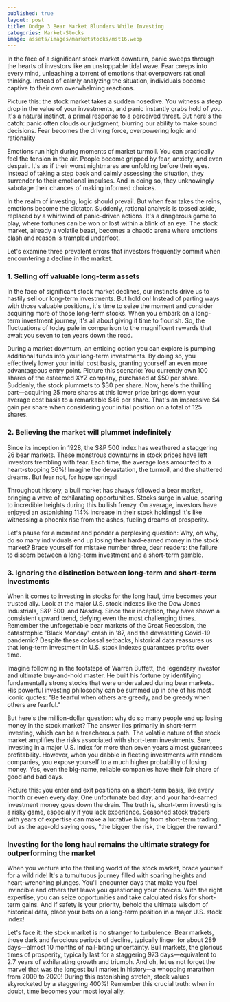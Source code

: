 ```yaml
---
published: true
layout: post
title: Dodge 3 Bear Market Blunders While Investing
categories: Market-Stocks
image: assets/images/marketstocks/mst16.webp
---
```


In the face of a significant stock market downturn, panic sweeps through the hearts of investors like an unstoppable tidal wave. Fear creeps into every mind, unleashing a torrent of emotions that overpowers rational thinking. Instead of calmly analyzing the situation, individuals become captive to their own overwhelming reactions.

Picture this: the stock market takes a sudden nosedive. You witness a steep drop in the value of your investments, and panic instantly grabs hold of you. It's a natural instinct, a primal response to a perceived threat. But here's the catch: panic often clouds our judgment, blurring our ability to make sound decisions. Fear becomes the driving force, overpowering logic and rationality

Emotions run high during moments of market turmoil. You can practically feel the tension in the air. People become gripped by fear, anxiety, and even despair. It's as if their worst nightmares are unfolding before their eyes. Instead of taking a step back and calmly assessing the situation, they surrender to their emotional impulses. And in doing so, they unknowingly sabotage their chances of making informed choices.

In the realm of investing, logic should prevail. But when fear takes the reins, emotions become the dictator. Suddenly, rational analysis is tossed aside, replaced by a whirlwind of panic-driven actions. It's a dangerous game to play, where fortunes can be won or lost within a blink of an eye. The stock market, already a volatile beast, becomes a chaotic arena where emotions clash and reason is trampled underfoot.

Let's examine three prevalent errors that investors frequently commit when encountering a decline in the market.

### 1. Selling off valuable long-term assets
In the face of significant stock market declines, our instincts drive us to hastily sell our long-term investments. But hold on! Instead of parting ways with those valuable positions, it's time to seize the moment and consider acquiring more of those long-term stocks. When you embark on a long-term investment journey, it's all about giving it time to flourish. So, the fluctuations of today pale in comparison to the magnificent rewards that await you seven to ten years down the road.

During a market downturn, an enticing option you can explore is pumping additional funds into your long-term investments. By doing so, you effectively lower your initial cost basis, granting yourself an even more advantageous entry point. Picture this scenario: You currently own 100 shares of the esteemed XYZ company, purchased at $50 per share. Suddenly, the stock plummets to $30 per share. Now, here's the thrilling part—acquiring 25 more shares at this lower price brings down your average cost basis to a remarkable $46 per share. That's an impressive $4 gain per share when considering your initial position on a total of 125 shares.

### 2. Believing the market will plummet indefinitely
Since its inception in 1928, the S&P 500 index has weathered a staggering 26 bear markets. These monstrous downturns in stock prices have left investors trembling with fear. Each time, the average loss amounted to a heart-stopping 36%! Imagine the devastation, the turmoil, and the shattered dreams. But fear not, for hope springs!

Throughout history, a bull market has always followed a bear market, bringing a wave of exhilarating opportunities. Stocks surge in value, soaring to incredible heights during this bullish frenzy. On average, investors have enjoyed an astonishing 114% increase in their stock holdings! It's like witnessing a phoenix rise from the ashes, fueling dreams of prosperity.

Let's pause for a moment and ponder a perplexing question: Why, oh why, do so many individuals end up losing their hard-earned money in the stock market? Brace yourself for mistake number three, dear readers: the failure to discern between a long-term investment and a short-term gamble.

### 3. Ignoring the distinction between long-term and short-term investments
When it comes to investing in stocks for the long haul, time becomes your trusted ally. Look at the major U.S. stock indexes like the Dow Jones Industrials, S&P 500, and Nasdaq. Since their inception, they have shown a consistent upward trend, defying even the most challenging times. Remember the unforgettable bear markets of the Great Recession, the catastrophic "Black Monday" crash in '87, and the devastating Covid-19 pandemic? Despite these colossal setbacks, historical data reassures us that long-term investment in U.S. stock indexes guarantees profits over time. 

Imagine following in the footsteps of Warren Buffett, the legendary investor and ultimate buy-and-hold master. He built his fortune by identifying fundamentally strong stocks that were undervalued during bear markets. His powerful investing philosophy can be summed up in one of his most iconic quotes: "Be fearful when others are greedy, and be greedy when others are fearful."

But here's the million-dollar question: why do so many people end up losing money in the stock market? The answer lies primarily in short-term investing, which can be a treacherous path. The volatile nature of the stock market amplifies the risks associated with short-term investments. Sure, investing in a major U.S. index for more than seven years almost guarantees profitability. However, when you dabble in fleeting investments with random companies, you expose yourself to a much higher probability of losing money. Yes, even the big-name, reliable companies have their fair share of good and bad days.

Picture this: you enter and exit positions on a short-term basis, like every month or even every day. One unfortunate bad day, and your hard-earned investment money goes down the drain. The truth is, short-term investing is a risky game, especially if you lack experience. Seasoned stock traders with years of expertise can make a lucrative living from short-term trading, but as the age-old saying goes, "the bigger the risk, the bigger the reward."

### Investing for the long haul remains the ultimate strategy for outperforming the market
When you venture into the thrilling world of the stock market, brace yourself for a wild ride! It's a tumultuous journey filled with soaring heights and heart-wrenching plunges. You'll encounter days that make you feel invincible and others that leave you questioning your choices. With the right expertise, you can seize opportunities and take calculated risks for short-term gains. And if safety is your priority, behold the ultimate wisdom of historical data, place your bets on a long-term position in a major U.S. stock index!

Let's face it: the stock market is no stranger to turbulence. Bear markets, those dark and ferocious periods of decline, typically linger for about 289 days—almost 10 months of nail-biting uncertainty. Bull markets, the glorious times of prosperity, typically last for a staggering 973 days—equivalent to 2.7 years of exhilarating growth and triumph. And oh, let us not forget the marvel that was the longest bull market in history—a whopping marathon from 2009 to 2020! During this astonishing stretch, stock values skyrocketed by a staggering 400%! Remember this crucial truth: when in doubt, time becomes your most loyal ally.

